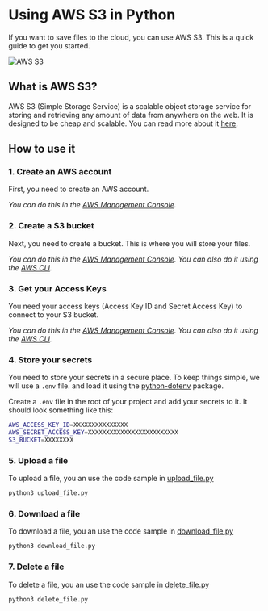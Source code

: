 # Using AWS S3 in Python

If you want to save files to the cloud, you can use AWS S3. This is a quick guide to get you started.

![AWS S3](https://d2908q01vomqb2.cloudfront.net/ca3512f4dfa95a03169c5a670a4c91a19b3077b4/2019/02/28/aws_logo_smile_1200x630.png)

## What is AWS S3?

AWS S3 (Simple Storage Service) is a scalable object storage service for storing and retrieving any amount of data from anywhere on the web. It is designed to be cheap and scalable. You can read more about it [here](https://aws.amazon.com/s3/).

## How to use it

### 1. Create an AWS account

First, you need to create an AWS account.

*You can do this in the [AWS Management Console](https://aws.amazon.com/console/).*


### 2. Create a S3 bucket

Next, you need to create a bucket. This is where you will store your files. 

*You can do this in the [AWS Management Console](https://aws.amazon.com/console/). You can also do it using the [AWS CLI](https://aws.amazon.com/cli/).*

### 3. Get your Access Keys

You need your access keys (Access Key ID and Secret Access Key) to connect to your S3 bucket. 

*You can do this in the [AWS Management Console](https://aws.amazon.com/console/). You can also do it using the [AWS CLI](https://aws.amazon.com/cli/).*

### 4. Store your secrets

You need to store your secrets in a secure place. To keep things simple, we will use a `.env` file. and load it using the [python-dotenv](https://pypi.org/project/python-dotenv/) package.

Create a `.env` file in the root of your project and add your secrets to it. It should look something like this:

```bash
AWS_ACCESS_KEY_ID=XXXXXXXXXXXXXXX
AWS_SECRET_ACCESS_KEY=XXXXXXXXXXXXXXXXXXXXXXXXX
S3_BUCKET=XXXXXXXX
```

### 5. Upload a file
To upload a file, you an use the code sample in [upload_file.py](./upload_file.py)

```bash
python3 upload_file.py
```

### 6. Download a file
To download a file, you an use the code sample in [download_file.py](./download_file.py)

```bash
python3 download_file.py
```


### 7. Delete a file
To delete a file, you an use the code sample in [delete_file.py](./delete_file.py)

```bash
python3 delete_file.py
```